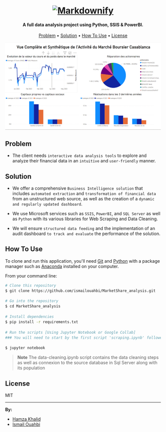 <h1 align="center">
  <br>
  <a href="https://www.casablanca-bourse.com/fr/live-market/emetteurs/AFM151215"><img src="https://www.casablanca-bourse.com/_next/image?url=https%3A%2F%2Fmedia.casablanca-bourse.com%2Fsites%2Fdefault%2Ffiles%2F2023-02%2Flogo_bourse-iv_vect_blanc.png&w=750&q=75" alt="Markdownify" width="200"></a>
  <br>
</h1>

<h4 align="center">A full data analysis project using Python, SSIS & PowerBI.</h4>


<p align="center">
  <a href="#problem">Problem</a> •
  <a href="#solution">Solution</a> •
  <a href="#how-to-use">How To Use</a> •
  <a href="#license">License</a>
</p>

![screenshot](dashboard.PNG)

## Problem

* The client needs `interactive data analysis tools` to explore and analyze their financial data in an `intuitive` and `user-friendly` manner.


## Solution

* We offer a comprehensive `Business Intelligence solution` that includes `automated extraction` and `transformation of financial data` from an unstructured web source, as well as the creation of a `dynamic and regularly updated dashboard`.

* We use Microsoft services such as `SSIS`, `PowerBI`, and `SQL Server` as well as `Python` with its various libraries for Web Scraping and Data Cleaning.

* We will ensure `structured data feeding` and the implementation of an audit dashboard `to track and evaluate` the performance of the solution.


## How To Use

To clone and run this application, you'll need [Git](https://git-scm.com) and [Python](https://www.python.org/) with a package manager such as [Anaconda](https://www.anaconda.com/download/) installed on your computer. 

From your command line:

```bash
# Clone this repository
$ git clone https://github.com/ismailouahbi/MarketShare_analysis.git

# Go into the repository
$ cd MarketShare_analysis

# Install dependencies
$ pip install -r requirements.txt

# Run the scripts [Using Jupyter Notebook or Google Collab]
### You will need to start by the first script 'scraping.ipynb' followed by data cleaning script and source database population 'data-cleaning.ipynb' 

$ jupyter notebook
```

> **Note**
> The data-cleaning.ipynb script contains the data cleaning steps as well as connexion to the source database in Sql Server along with its population


## License

MIT

---


**By:**

* [Hamza Khalid](https://hamzakhalid.me/)
* [Ismail Ouahbi](https://ismailouahbi.github.io/)


